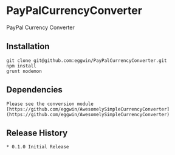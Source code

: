 # PayPalCurrencyConverter
PayPal Currency Converter

## Installation

	git clone git@github.com:eggwin/PayPalCurrencyConverter.git
	npm install
	grunt nodemon

## Dependencies

	Please see the conversion module [https://github.com/eggwin/AwesomelySimpleCurrencyConverter](https://github.com/eggwin/AwesomelySimpleCurrencyConverter)

## Release History

	* 0.1.0 Initial Release